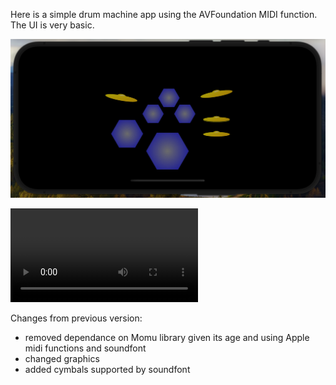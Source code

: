 Here is a simple drum machine app using the AVFoundation MIDI function. The UI is very basic.

![Snapshot](drummachine-example.png)

![Sample](sample.mp4)

Changes from previous version:

* removed dependance on Momu library given its age and using Apple midi functions and soundfont
* changed graphics
* added cymbals supported by soundfont


